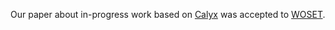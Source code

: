 Our paper about in-progress work based on [Calyx][] was accepted to [WOSET][].

[calyx]: https://capra.cs.cornell.edu/calyx/
[woset]: https://woset-workshop.github.io
